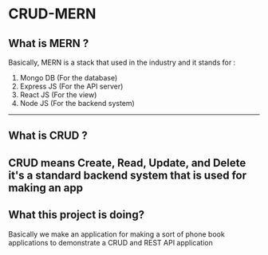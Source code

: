 # CRUD-MERN
## What is MERN ?
Basically, MERN is a stack that used in the industry and it stands for :
1. Mongo DB (For the database)
2. Express JS (For the API server)
3. React JS (For the view)
4. Node JS (For the backend system)
---
## What is CRUD ?
CRUD means Create, Read, Update, and Delete it's a standard backend system that is used for making an app
---
## What this project is doing?
Basically we make an application for making a sort of phone book applications to demonstrate a CRUD and REST API application
